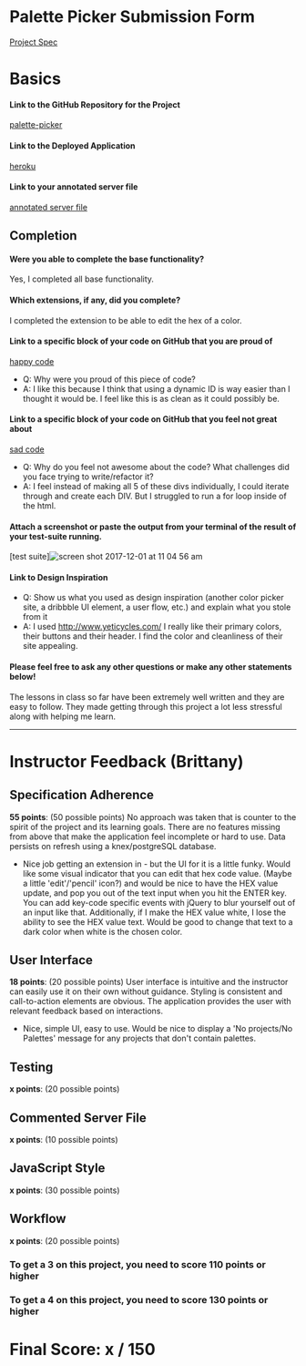 # Palette Picker Submission Form

[Project Spec](http://frontend.turing.io/projects/palette-picker.html)

# Basics

#### Link to the GitHub Repository for the Project
[palette-picker](https://github.com/robbiegreiner/palette-picker)

#### Link to the Deployed Application
[heroku](https://robbie-greiner-palette-picker.herokuapp.com/)

#### Link to your annotated server file
[annotated server file](https://github.com/robbiegreiner/palette-picker/blob/server-comments/server.js)

## Completion

#### Were you able to complete the base functionality?

Yes, I completed all base functionality.

#### Which extensions, if any, did you complete?

I completed the extension to be able to edit the hex of a color.

#### Link to a specific block of your code on GitHub that you are proud of
[happy code](https://gist.github.com/robbiegreiner/d59c563fc517df2921935e9c6610f830)

* Q: Why were you proud of this piece of code?
* A: I like this because I think that using a dynamic ID is way easier than I thought it would be. I feel like this is as
clean as it could possibly be.

#### Link to a specific block of your code on GitHub that you feel not great about
[sad code](https://gist.github.com/robbiegreiner/d59c563fc517df2921935e9c6610f830)

* Q: Why do you feel not awesome about the code? What challenges did you face trying to write/refactor it?
* A: I feel instead of making all 5 of these divs individually, I could iterate through and create each DIV. But I struggled to run a for loop inside of the html.

#### Attach a screenshot or paste the output from your terminal of the result of your test-suite running.

[test suite]![screen shot 2017-12-01 at 11 04 56 am](https://user-images.githubusercontent.com/28495779/33496463-8cff5464-d687-11e7-8d45-be67ee4c9ca2.png)

#### Link to Design Inspiration

* Q: Show us what you used as design inspiration (another color picker site, a dribbble UI element, a user flow, etc.) and explain what you stole from it
* A: I used http://www.yeticycles.com/ I really like their primary colors, their buttons and their header.  I find the color and cleanliness of their site appealing.

#### Please feel free to ask any other questions or make any other statements below!

The lessons in class so far have been extremely well written and they are easy to follow.  They made getting through this project a lot less stressful along with helping me learn.

-----


# Instructor Feedback (Brittany)

## Specification Adherence

**55 points**: (50 possible points) No approach was taken that is counter to the spirit of the project and its learning goals. There are no features missing from above that make the application feel incomplete or hard to use. Data persists on refresh using a knex/postgreSQL database.

* Nice job getting an extension in - but the UI for it is a little funky. Would like some visual indicator that you can edit that hex code value. (Maybe a little 'edit'/'pencil' icon?) and would be nice to have the HEX value update, and pop you out of the text input when you hit the ENTER key. You can add key-code specific events with jQuery to blur yourself out of an input like that. Additionally, if I make the HEX value white, I lose the ability to see the HEX value text. Would be good to change that text to a dark color when white is the chosen color.

## User Interface

**18 points**: (20 possible points) User interface is intuitive and the instructor can easily use it on their own without guidance. Styling is consistent and call-to-action elements are obvious. The application provides the user with relevant feedback based on interactions.

* Nice, simple UI, easy to use. Would be nice to display a 'No projects/No Palettes' message for any projects that don't contain palettes.

## Testing

**x points**: (20 possible points)

## Commented Server File

**x points**: (10 possible points)

## JavaScript Style

**x points**: (30 possible points)

## Workflow

**x points**: (20 possible points)


### To get a 3 on this project, you need to score 110 points or higher
### To get a 4 on this project, you need to score 130 points or higher

# Final Score: x / 150
